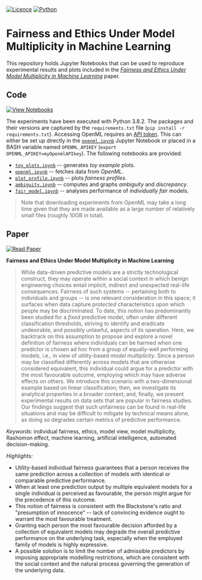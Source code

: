 [![Licence](https://img.shields.io/github/license/So-Cool/IndividualFairness)](LICENCE)
[![Python](https://img.shields.io/badge/python-v3.8.2-blue)](https://github.com/So-Cool/IndividualFairness)

# Fairness and Ethics Under Model Multiplicity in Machine Learning #

This repository holds Jupyter Notebooks that can be used to reproduce experimental results and plots included in the *[Fairness and Ethics Under Model Multiplicity in Machine Learning][arxiv]* paper.

## Code ##

[![View Notebooks](https://img.shields.io/badge/view-notebooks-orange.svg?logo=jupyter)](notebooks)

The experiments have been executed with Python 3.8.2.
The packages and their versions are captured by the `requirements.txt` file (`pip install -r requirements.txt`).
Accessing OpenML requires an [API token][openml].
This can either be set up directly in the [`openml.ipynb`](notebooks/openml.ipynb) Jupyter Notebook or placed in a BASH variable named `OPENML_APIKEY` (`export OPENML_APIKEY=myOpenmlAPIkey`).
The following notebooks are provided:

* [`toy_plots.ipynb`](notebooks/toy_plots.ipynb) -- generates *toy example* plots.
* [`openml.ipynb`](notebooks/openml.ipynb) -- fetches data from *OpenML*.
* [`plot_profile.ipynb`](notebooks/plot_profile.ipynb) -- plots *fairness profiles*.
* [`ambiguity.ipynb`](notebooks/ambiguity.ipynb) -- computes and graphs *ambiguity* and *discrepancy*.
* [`fair_model.ipynb`](notebooks/fair_model.ipynb) -- analyses performance of *individually fair* models.

> Note that downloading experiments from OpenML may take a long time given that they are made available as a large number of relatively small files (roughly 10GB in total).

## Paper ##

[![Read Paper](https://img.shields.io/badge/read-paper-green.svg?logo=arxiv)][arxiv]

**Fairness and Ethics Under Model Multiplicity in Machine Learning**

> While data-driven predictive models are a strictly technological construct,
  they may operate within a social context in which benign engineering choices
  entail implicit, indirect and unexpected real-life consequences.
  Fairness of such systems -- pertaining both to individuals and groups -- is
  one relevant consideration in this space; it surfaces when data capture
  *protected* characteristics upon which people may be discriminated.
  To date, this notion has predominantly been studied for a *fixed* predictive
  model, often under different classification thresholds, striving to identify
  and eradicate undesirable, and possibly unlawful, aspects of its operation.
  Here, we backtrack on this assumption to propose and explore a novel
  definition of fairness where individuals can be harmed when one predictor is
  chosen ad hoc from a group of equally-well performing models, i.e., in view of
  utility-based *model multiplicity*.
  Since a person may be classified differently across models that are otherwise
  considered equivalent, this individual could argue for a predictor with the
  most favourable outcome, employing which may have adverse effects on others.
  We introduce this scenario with a two-dimensional example based on linear
  classification; then, we investigate its analytical properties in a broader
  context; and, finally, we present experimental results on data sets that are
  popular in fairness studies.
  Our findings suggest that such unfairness can be found in real-life situations
  and may be difficult to mitigate by technical means alone, as doing so
  degrades certain metrics of predictive performance.

*Keywords:* individual fairness, ethics, model view, model multiplicity,
Rashomon effect, machine learning, artificial intelligence,
automated decision-making.

*Highlights:*

- Utility-based individual fairness guarantees that a person receives the same
  prediction across a collection of models with identical or comparable
  predictive performance.
- When at least one prediction output by multiple equivalent models for a single
  individual is perceived as favourable, the person might argue for the
  precedence of this outcome.
- This notion of fairness is consistent with the Blackstone's ratio and
  "presumption of innocence" -- lack of convincing evidence ought to warrant the
  most favourable treatment.
- Granting each person the most favourable decision afforded by a collection of
  equivalent models may degrade the overall predictive performance on the
  underlying task, especially when the employed family of models is highly
  expressive.
- A possible solution is to limit the number of admissible predictors by
  imposing appropriate modelling restrictions, which are consistent with the
  social context and the natural process governing the generation of the
  underlying data.

[arxiv]: https://arxiv.org/abs/2203.07139
[openml]: https://docs.openml.org/Python-guide/
